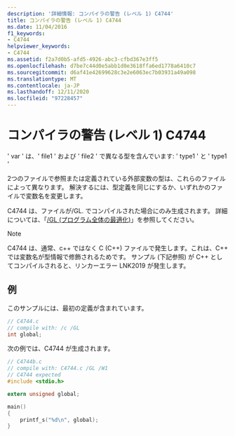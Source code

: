 ```yaml
---
description: '詳細情報: コンパイラの警告 (レベル 1) C4744'
title: コンパイラの警告 (レベル 1) C4744
ms.date: 11/04/2016
f1_keywords:
- C4744
helpviewer_keywords:
- C4744
ms.assetid: f2a7d0b5-afd5-4926-abc3-cfbd367e3ff5
ms.openlocfilehash: d7be7c44d0e5abb1d0e3618ffa6ed1778a6410c7
ms.sourcegitcommit: d6af41e42699628c3e2e6063ec7b03931a49a098
ms.translationtype: MT
ms.contentlocale: ja-JP
ms.lasthandoff: 12/11/2020
ms.locfileid: "97228457"
---
```

# <a name="compiler-warning-level-1-c4744"></a>コンパイラの警告 (レベル 1) C4744

' var ' は、' file1 ' および ' file2 ' で異なる型を含んでいます: ' type1 ' と ' type1 '

2つのファイルで参照または定義されている外部変数の型は、これらのファイルによって異なります。  解決するには、型定義を同じにするか、いずれかのファイルで変数名を変更します。

C4744 は、ファイルが/GL. でコンパイルされた場合にのみ生成されます。  詳細については、「[/GL (プログラム全体の最適化)](../../build/reference/gl-whole-program-optimization.md)」を参照してください。

> [!NOTE]
> C4744 は、通常、c++ ではなく C (C++) ファイルで発生します。これは、C++ では変数名が型情報で修飾されるためです。  サンプル (下記参照) が C++ としてコンパイルされると、リンカーエラー LNK2019 が発生します。

## <a name="examples"></a>例

このサンプルには、最初の定義が含まれています。

```c
// C4744.c
// compile with: /c /GL
int global;
```

次の例では、C4744 が生成されます。

```c
// C4744b.c
// compile with: C4744.c /GL /W1
// C4744 expected
#include <stdio.h>

extern unsigned global;

main()
{
    printf_s("%d\n", global);
}
```

